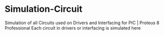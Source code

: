# Simulation-Circuit
Simulation of all Circuits used on Drivers and Interfacing for PIC | Proteus 8 Professional 
Each circuit in drivers or interfacing is simulated here
